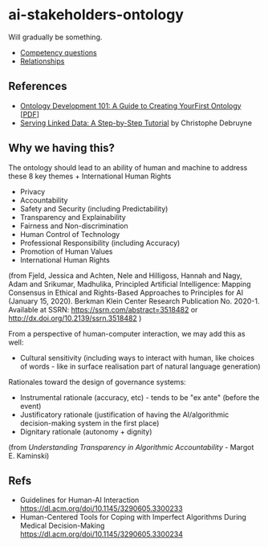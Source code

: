 # ai-stakeholders-ontology

Will gradually be something.

- [Competency questions](competency-questions.md)
- [Relationships](relationships.md)

## References
- [Ontology Development 101: A Guide to Creating YourFirst Ontology](http://www.ksl.stanford.edu/people/dlm/papers/ontology-tutorial-noy-mcguinness-abstract.html) [[PDF](https://protege.stanford.edu/publications/ontology_development/ontology101.pdf)]
- [Serving Linked Data: A Step-by-Step Tutorial](https://github.com/chrdebru/linked-data-frontend-tutorial) by Christophe Debruyne

## Why we having this?

The ontology should lead to an ability of human and machine to address these 8 key themes + International Human Rights

- Privacy
- Accountability
- Safety and Security (including Predictability)
- Transparency and Explainability
- Fairness and Non-discrimination
- Human Control of Technology
- Professional Responsibility (including Accuracy)
- Promotion of Human Values
- International Human Rights

(from Fjeld, Jessica and Achten, Nele and Hilligoss, Hannah and Nagy, Adam and Srikumar, Madhulika, Principled Artificial Intelligence: Mapping Consensus in Ethical and Rights-Based Approaches to Principles for AI (January 15, 2020). Berkman Klein Center Research Publication No. 2020-1. Available at SSRN: https://ssrn.com/abstract=3518482 or http://dx.doi.org/10.2139/ssrn.3518482 )

From a perspective of human-computer interaction, we may add this as well:

- Cultural sensitivity (including ways to interact with human, like choices of words - like in surface realisation part of natural language generation)

Rationales toward the design of governance systems:

- Instrumental rationale (accuracy, etc) - tends to be "ex ante" (before the event)
- Justificatory rationale (justification of having the AI/algorithmic decision-making system in the first place)
- Dignitary rationale (autonomy + dignity)

(from *Understanding Transparency in Algorithmic Accountability* - Margot E. Kaminski)


## Refs
- Guidelines for Human-AI Interaction https://dl.acm.org/doi/10.1145/3290605.3300233 
- Human-Centered Tools for Coping with Imperfect Algorithms During Medical Decision-Making https://dl.acm.org/doi/10.1145/3290605.3300234 
